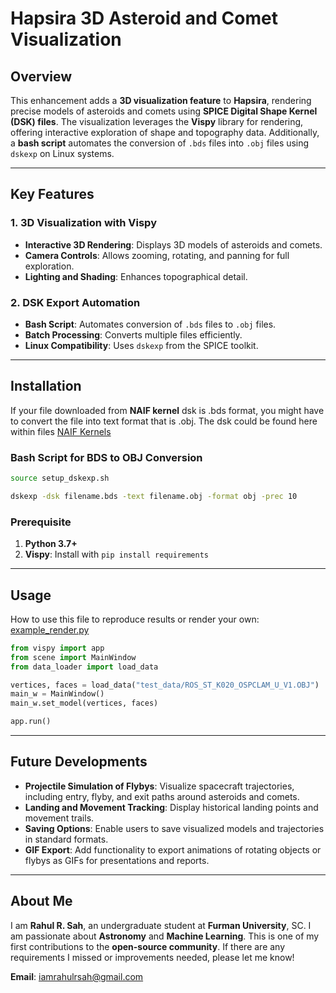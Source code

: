 # Hapsira 3D Asteroid and Comet Visualization

## Overview
This enhancement adds a **3D visualization feature** to **Hapsira**, rendering precise models of asteroids and comets using **SPICE Digital Shape Kernel (DSK) files**. The visualization leverages the **Vispy** library for rendering, offering interactive exploration of shape and topography data. Additionally, a **bash script** automates the conversion of `.bds` files into `.obj` files using `dskexp` on Linux systems.

---

## Key Features

### 1. 3D Visualization with Vispy
- **Interactive 3D Rendering**: Displays 3D models of asteroids and comets.
- **Camera Controls**: Allows zooming, rotating, and panning for full exploration.
- **Lighting and Shading**: Enhances topographical detail.

### 2. DSK Export Automation
- **Bash Script**: Automates conversion of `.bds` files to `.obj` files.
- **Batch Processing**: Converts multiple files efficiently.
- **Linux Compatibility**: Uses `dskexp` from the SPICE toolkit.

---

## Installation

If your file downloaded from **NAIF kernel** dsk is .bds format, you might have to convert the file into text format that is .obj. The dsk could be found here within files [NAIF Kernels](https://naif.jpl.nasa.gov/pub/naif/generic_kernels/)

### Bash Script for BDS to OBJ Conversion
```bash
source setup_dskexp.sh
```
```bash
dskexp -dsk filename.bds -text filename.obj -format obj -prec 10
```

### Prerequisite
1. **Python 3.7+**
2. **Vispy**: Install with `pip install requirements`

---

## Usage

How to use this file to reproduce results or render your own:
[example_render.py](/example_render.py)
```python
from vispy import app
from scene import MainWindow
from data_loader import load_data

vertices, faces = load_data("test_data/ROS_ST_K020_OSPCLAM_U_V1.OBJ")
main_w = MainWindow()
main_w.set_model(vertices, faces)

app.run()
```
---

## Future Developments

- **Projectile Simulation of Flybys**: Visualize spacecraft trajectories, including entry, flyby, and exit paths around asteroids and comets.
- **Landing and Movement Tracking**: Display historical landing points and movement trails.
- **Saving Options**: Enable users to save visualized models and trajectories in standard formats.
- **GIF Export**: Add functionality to export animations of rotating objects or flybys as GIFs for presentations and reports.

---

## About Me
I am **Rahul R. Sah**, an undergraduate student at **Furman University**, SC. I am passionate about **Astronomy** and **Machine Learning**. This is one of my first contributions to the **open-source community**. If there are any requirements I missed or improvements needed, please let me know!

**Email**: [iamrahulrsah@gmail.com](mailto:iamrahulrsah@gmail.com)